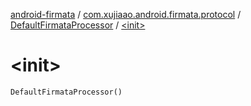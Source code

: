 [android-firmata](../../index.md) / [com.xujiaao.android.firmata.protocol](../index.md) / [DefaultFirmataProcessor](index.md) / [&lt;init&gt;](./-init-.md)

# &lt;init&gt;

`DefaultFirmataProcessor()`